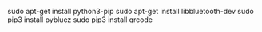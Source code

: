 sudo apt-get install python3-pip
sudo apt-get install libbluetooth-dev
sudo pip3 install pybluez
sudo pip3 install qrcode